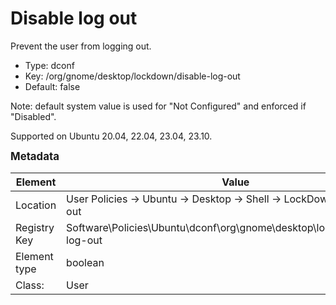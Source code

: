 # Disable log out

Prevent the user from logging out.

- Type: dconf
- Key: /org/gnome/desktop/lockdown/disable-log-out
- Default: false

Note: default system value is used for "Not Configured" and enforced if "Disabled".

Supported on Ubuntu 20.04, 22.04, 23.04, 23.10.



<span style="font-size: larger;">**Metadata**</span>

| Element      | Value            |
| ---          | ---              |
| Location     | User Policies -> Ubuntu -> Desktop -> Shell -> LockDown -> Disable log out    |
| Registry Key | Software\Policies\Ubuntu\dconf\org\gnome\desktop\lockdown\disable-log-out         |
| Element type | boolean |
| Class:       | User       |

